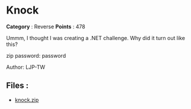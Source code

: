 # Knock

**Category** : Reverse
**Points** : 478

Ummm, I thought I was creating a .NET challenge. Why did it turn out like this?

zip password: password

Author: LJP-TW

## Files : 
 - [knock.zip](./knock.zip)


